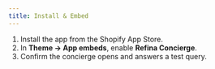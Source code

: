 ```yaml
---
title: Install & Embed
---
```

1. Install the app from the Shopify App Store.
2. In **Theme → App embeds**, enable **Refina Concierge**.
3. Confirm the concierge opens and answers a test query.
